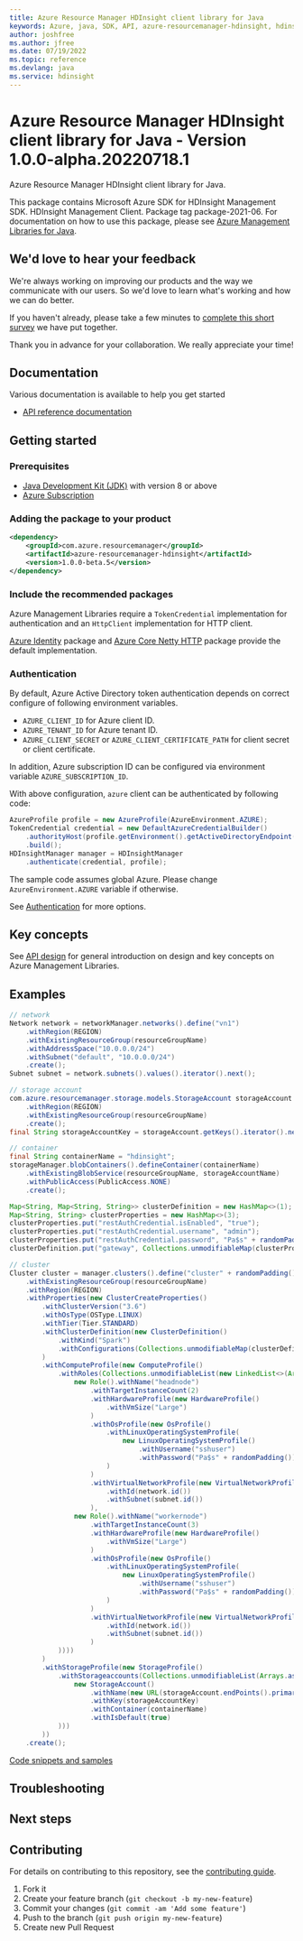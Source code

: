 ```yaml
---
title: Azure Resource Manager HDInsight client library for Java
keywords: Azure, java, SDK, API, azure-resourcemanager-hdinsight, hdinsight
author: joshfree
ms.author: jfree
ms.date: 07/19/2022
ms.topic: reference
ms.devlang: java
ms.service: hdinsight
---
```

# Azure Resource Manager HDInsight client library for Java - Version 1.0.0-alpha.20220718.1 


Azure Resource Manager HDInsight client library for Java.

This package contains Microsoft Azure SDK for HDInsight Management SDK. HDInsight Management Client. Package tag package-2021-06. For documentation on how to use this package, please see [Azure Management Libraries for Java](https://aka.ms/azsdk/java/mgmt).

## We'd love to hear your feedback

We're always working on improving our products and the way we communicate with our users. So we'd love to learn what's working and how we can do better.

If you haven't already, please take a few minutes to [complete this short survey][survey] we have put together.

Thank you in advance for your collaboration. We really appreciate your time!

## Documentation

Various documentation is available to help you get started

- [API reference documentation][docs]

## Getting started

### Prerequisites

- [Java Development Kit (JDK)][jdk] with version 8 or above
- [Azure Subscription][azure_subscription]

### Adding the package to your product

[//]: # ({x-version-update-start;com.azure.resourcemanager:azure-resourcemanager-hdinsight;current})
```xml
<dependency>
    <groupId>com.azure.resourcemanager</groupId>
    <artifactId>azure-resourcemanager-hdinsight</artifactId>
    <version>1.0.0-beta.5</version>
</dependency>
```
[//]: # ({x-version-update-end})

### Include the recommended packages

Azure Management Libraries require a `TokenCredential` implementation for authentication and an `HttpClient` implementation for HTTP client.

[Azure Identity][azure_identity] package and [Azure Core Netty HTTP][azure_core_http_netty] package provide the default implementation.

### Authentication

By default, Azure Active Directory token authentication depends on correct configure of following environment variables.

- `AZURE_CLIENT_ID` for Azure client ID.
- `AZURE_TENANT_ID` for Azure tenant ID.
- `AZURE_CLIENT_SECRET` or `AZURE_CLIENT_CERTIFICATE_PATH` for client secret or client certificate.

In addition, Azure subscription ID can be configured via environment variable `AZURE_SUBSCRIPTION_ID`.

With above configuration, `azure` client can be authenticated by following code:

```java
AzureProfile profile = new AzureProfile(AzureEnvironment.AZURE);
TokenCredential credential = new DefaultAzureCredentialBuilder()
    .authorityHost(profile.getEnvironment().getActiveDirectoryEndpoint())
    .build();
HDInsightManager manager = HDInsightManager
    .authenticate(credential, profile);
```

The sample code assumes global Azure. Please change `AzureEnvironment.AZURE` variable if otherwise.

See [Authentication][authenticate] for more options.

## Key concepts

See [API design][design] for general introduction on design and key concepts on Azure Management Libraries.

## Examples

```java
// network
Network network = networkManager.networks().define("vn1")
    .withRegion(REGION)
    .withExistingResourceGroup(resourceGroupName)
    .withAddressSpace("10.0.0.0/24")
    .withSubnet("default", "10.0.0.0/24")
    .create();
Subnet subnet = network.subnets().values().iterator().next();

// storage account
com.azure.resourcemanager.storage.models.StorageAccount storageAccount = storageManager.storageAccounts().define(storageAccountName)
    .withRegion(REGION)
    .withExistingResourceGroup(resourceGroupName)
    .create();
final String storageAccountKey = storageAccount.getKeys().iterator().next().value();

// container
final String containerName = "hdinsight";
storageManager.blobContainers().defineContainer(containerName)
    .withExistingBlobService(resourceGroupName, storageAccountName)
    .withPublicAccess(PublicAccess.NONE)
    .create();

Map<String, Map<String, String>> clusterDefinition = new HashMap<>(1);
Map<String, String> clusterProperties = new HashMap<>(3);
clusterProperties.put("restAuthCredential.isEnabled", "true");
clusterProperties.put("restAuthCredential.username", "admin");
clusterProperties.put("restAuthCredential.password", "Pa$s" + randomPadding());
clusterDefinition.put("gateway", Collections.unmodifiableMap(clusterProperties));

// cluster
Cluster cluster = manager.clusters().define("cluster" + randomPadding())
    .withExistingResourceGroup(resourceGroupName)
    .withRegion(REGION)
    .withProperties(new ClusterCreateProperties()
        .withClusterVersion("3.6")
        .withOsType(OSType.LINUX)
        .withTier(Tier.STANDARD)
        .withClusterDefinition(new ClusterDefinition()
            .withKind("Spark")
            .withConfigurations(Collections.unmodifiableMap(clusterDefinition))
        )
        .withComputeProfile(new ComputeProfile()
            .withRoles(Collections.unmodifiableList(new LinkedList<>(Arrays.asList(
                new Role().withName("headnode")
                    .withTargetInstanceCount(2)
                    .withHardwareProfile(new HardwareProfile()
                        .withVmSize("Large")
                    )
                    .withOsProfile(new OsProfile()
                        .withLinuxOperatingSystemProfile(
                            new LinuxOperatingSystemProfile()
                                .withUsername("sshuser")
                                .withPassword("Pa$s" + randomPadding())
                        )
                    )
                    .withVirtualNetworkProfile(new VirtualNetworkProfile()
                        .withId(network.id())
                        .withSubnet(subnet.id())
                    ),
                new Role().withName("workernode")
                    .withTargetInstanceCount(3)
                    .withHardwareProfile(new HardwareProfile()
                        .withVmSize("Large")
                    )
                    .withOsProfile(new OsProfile()
                        .withLinuxOperatingSystemProfile(
                            new LinuxOperatingSystemProfile()
                                .withUsername("sshuser")
                                .withPassword("Pa$s" + randomPadding())
                        )
                    )
                    .withVirtualNetworkProfile(new VirtualNetworkProfile()
                        .withId(network.id())
                        .withSubnet(subnet.id())
                    )
            ))))
        )
        .withStorageProfile(new StorageProfile()
            .withStorageaccounts(Collections.unmodifiableList(Arrays.asList(
                new StorageAccount()
                    .withName(new URL(storageAccount.endPoints().primary().blob()).getHost())
                    .withKey(storageAccountKey)
                    .withContainer(containerName)
                    .withIsDefault(true)
            )))
        ))
    .create();
```
[Code snippets and samples](https://github.com/Azure/azure-sdk-for-java/blob/main/sdk/hdinsight/azure-resourcemanager-hdinsight/SAMPLE.md)


## Troubleshooting

## Next steps

## Contributing

For details on contributing to this repository, see the [contributing guide](https://github.com/Azure/azure-sdk-for-java/blob/main/CONTRIBUTING.md).

1. Fork it
1. Create your feature branch (`git checkout -b my-new-feature`)
1. Commit your changes (`git commit -am 'Add some feature'`)
1. Push to the branch (`git push origin my-new-feature`)
1. Create new Pull Request

<!-- LINKS -->
[survey]: https://microsoft.qualtrics.com/jfe/form/SV_ehN0lIk2FKEBkwd?Q_CHL=DOCS
[docs]: https://azure.github.io/azure-sdk-for-java/
[jdk]: /java/azure/jdk/
[azure_subscription]: https://azure.microsoft.com/free/
[azure_identity]: https://github.com/Azure/azure-sdk-for-java/blob/main/sdk/identity/azure-identity
[azure_core_http_netty]: https://github.com/Azure/azure-sdk-for-java/blob/main/sdk/core/azure-core-http-netty
[authenticate]: https://github.com/Azure/azure-sdk-for-java/blob/main/sdk/resourcemanager/docs/AUTH.md
[design]: https://github.com/Azure/azure-sdk-for-java/blob/main/sdk/resourcemanager/docs/DESIGN.md

